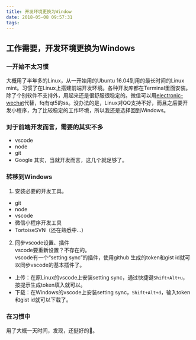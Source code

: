 ```yaml
---
title: 开发环境更换为Window
date: 2018-05-08 09:57:31
tags:
---
```

## 工作需要，开发环境更换为Windows
### 一开始不太习惯  
大概用了半年多的Linux，从一开始用的Ubuntu 16.04到用的最长时间的Linux mint。习惯了在Linux上搭建前端开发环境。各种开发库都在Terminal里面安装。除了个别软件不支持外，用起来还是很舒服很稳定的。微信可以用[electronic-wechat](https://github.com/geeeeeeeeek/electronic-wechat)代替，fq有qt5的ss。没办法的是，Linux对QQ支持不好，而且之后要开发小程序，为了比较稳定的工作环境，所以我还是选择回到Windows。
### 对于前端开发而言，需要的其实不多
* vscode
* node
* git
* Google
其实，当就开发而言，这几个就足够了。
### 转移到Windows
1. 安装必要的开发工具。
* git
* node
* vscode
* 微信小程序开发工具
* TortoiseSVN（还在熟悉中...）
2. 同步vscode设置、插件   
vscode要重新设置？不存在的。  
vscode有一个“setting sync”的插件，使用github 生成的token和gist id就可以同步vscode的基本插件了。
* 上传：在原Linux的vscode上安装setting sync，通过快捷键`Shift+Alt+u`，按提示生成token填入就可以。
* 下载：在Windows的vscode上安装setting sync，`Shift+Alt+d`，输入token和gist id就可以下载了。
### 在习惯中  
用了大概一天时间，发现，还挺好的🤦‍。